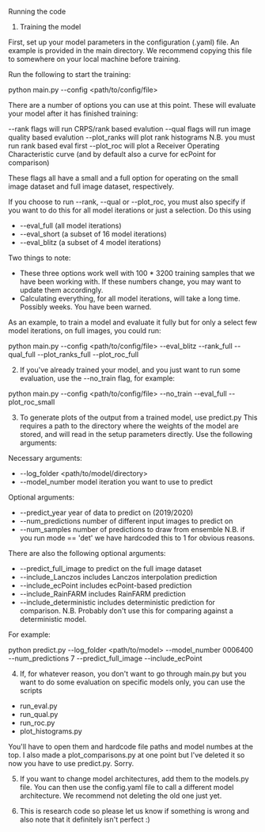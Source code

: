 Running the code

1. Training the model

First, set up your model parameters in the configuration (.yaml) file.
An example is provided in the main directory. We recommend copying this 
file to somewhere on your local machine before training.

Run the following to start the training:

python main.py --config <path/to/config/file>

There are a number of options you can use at this point. These will 
evaluate your model after it has finished training:

--rank flags will run CRPS/rank based evalution
--qual flags will run image quality based evalution
--plot_ranks will plot rank histograms
	     N.B. you must run rank based eval first
--plot_roc will plot a Receiver Operating Characteristic curve (and by
	   default also a curve for ecPoint for comparison)
	   
These flags all have a small and a full option for operating on the small 
image dataset and full image dataset, respectively.

If you choose to run --rank, --qual or --plot_roc, you must
also specify if you want to do this for all model iterations or 
just a selection. Do this using 

- --eval_full	  (all model iterations)
- --eval_short	  (a subset of 16 model iterations)
- --eval_blitz	  (a subset of 4 model iterations)

Two things to note:
- These three options work well with 100 * 3200 training samples that we 
have been working with. If these numbers change, you may want to update
them accordingly.
- Calculating everything, for all model iterations, will take a long 
time. Possibly weeks. You have been warned. 

As an example, to train a model and evaluate it fully but for only a 
select few model iterations, on full images, you could run:

python main.py --config <path/to/config/file> --eval_blitz --rank_full
--qual_full --plot_ranks_full --plot_roc_full

2. If you've already trained your model, and you just want to run some 
evaluation, use the --no_train flag, for example:

python main.py --config <path/to/config/file> --no_train --eval_full 
--plot_roc_small

3. To generate plots of the output from a trained model, use predict.py
This requires a path to the directory where the weights of the model are 
stored, and will read in the setup parameters directly. Use the following
arguments:

Necessary arguments:
- --log_folder	    <path/to/model/directory>
- --model_number    model iteration you want to use to predict

Optional arguments:
- --predict_year	    year of data to predict on (2019/2020)
- --num_predictions   number of different input images to predict on
- --num_samples	    number of predictions to draw from ensemble
		    N.B. if you run mode == 'det' we have hardcoded this
		    to 1 for obvious reasons.

There are also the following optional arguments:
- --predict_full_image  to predict on the full image dataset
- --include_Lanczos     	includes Lanczos interpolation prediction
- --include_ecPoint     	includes ecPoint-based prediction
- --include_RainFARM    	includes RainFARM prediction
- --include_deterministic includes deterministic prediction for comparison.
			N.B. Probably don't use this for comparing against
			a deterministic model. 

For example:

python predict.py --log_folder <path/to/model> --model_number 0006400 
--num_predictions 7 --predict_full_image --include_ecPoint

4. If, for whatever reason, you don't want to go through main.py but you
want to do some evaluation on specific models only, you can use the scripts

- run_eval.py
- run_qual.py
- run_roc.py
- plot_histograms.py

You'll have to open them and hardcode file paths and model numbes at the
top. I also made a plot_comparisons.py at one point but I've deleted it so
now you have to use predict.py. Sorry.

5. If you want to change model architectures, add them to the models.py
file. You can then use the config.yaml file to call a different model
architecture. We recommend not deleting the old one just yet.

6. This is research code so please let us know if something is wrong and
also note that it definitely isn't perfect :)
